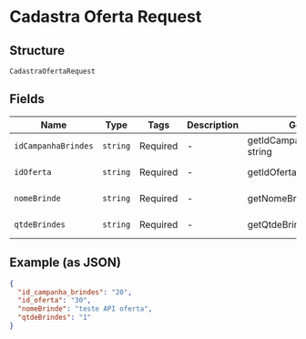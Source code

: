 
# Cadastra Oferta Request

## Structure

`CadastraOfertaRequest`

## Fields

| Name | Type | Tags | Description | Getter | Setter |
|  --- | --- | --- | --- | --- | --- |
| `idCampanhaBrindes` | `string` | Required | - | getIdCampanhaBrindes(): string | setIdCampanhaBrindes(string idCampanhaBrindes): void |
| `idOferta` | `string` | Required | - | getIdOferta(): string | setIdOferta(string idOferta): void |
| `nomeBrinde` | `string` | Required | - | getNomeBrinde(): string | setNomeBrinde(string nomeBrinde): void |
| `qtdeBrindes` | `string` | Required | - | getQtdeBrindes(): string | setQtdeBrindes(string qtdeBrindes): void |

## Example (as JSON)

```json
{
  "id_campanha_brindes": "20",
  "id_oferta": "30",
  "nomeBrinde": "teste API oferta",
  "qtdeBrindes": "1"
}
```


